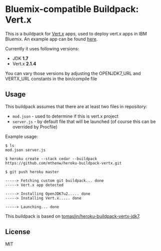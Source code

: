 # Bluemix-compatible Buildpack: Vert.x

This is a buildpack for [Vert.x](http://vertx.io/) apps, used to deploy vert.x apps in IBM Bluemix. An example app can be found [here](https://github.com/mthenw/vertx-sample).

Currently it uses following versions:

* JDK **1.7**
* Vert.x **2.1.4**

You can vary those versions by adjusting the OPENJDK7_URL and VERTX_URL constants in the bin/compile file

## Usage

This buildpack assumes that there are at least two files in repository:

* ```mod.json``` - used to determine if this is vert.x project
* ```server.js``` - by default file that will be launched (of course this can be overrided by Procfile)

Example usage:

    $ ls
    mod.json server.js

    $ heroku create --stack cedar --buildpack https://github.com/mthenw/heroku-buildpack-vertx.git

    $ git push heroku master

    -----> Fetching custom git buildpack... done
    -----> Vert.x app detected

    -----> Installing OpenJDK7u2..... done
    -----> Installing Vert.x..... done

    -----> Launching... done

This buildpack is based on [tomaslin/heroku-buildpack-vertx-jdk7](https://github.com/tomaslin/heroku-buildpack-vertx-jdk7).

## License

MIT
